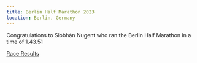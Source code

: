 ```yaml
---
title: Berlin Half Marathon 2023
location: Berlin, Germany
---
```


Congratulations to Siobhán Nugent who ran the Berlin Half Marathon in a time of 1.43.51

<a href="https://www.watchathletics.com/page/3833/berlin-half-marathon-results-2023" target="_blank" rel="noopener noreferrer">Race Results</a>




